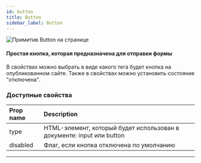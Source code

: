 ```yaml
---
id: button
title: Button
sidebar_label: Button
---
```


![Примитив Button на странице](https://test-upl.quarkly.io/607d3473b99fb9001fcbcc16/images/docs-new-workarea-components-primitives-button.png?v=2021-05-16T08:00:52.766Z)

#### Простая кнопка, которая предназначена для отправки формы

В свойствах можно выбрать в виде какого тега будет кнопка на опубликованном сайте. Также в свойствах можно установить состояние "отключена".

### Доступные свойства

| Prop name | Description                                                           |
| :-------- | :-------------------------------------------------------------------- |
| type      | HTML-элемент, который будет использован в документе: input или button |
| disabled  | Флаг, если кнопка отключена по умолчанию                              |

---
